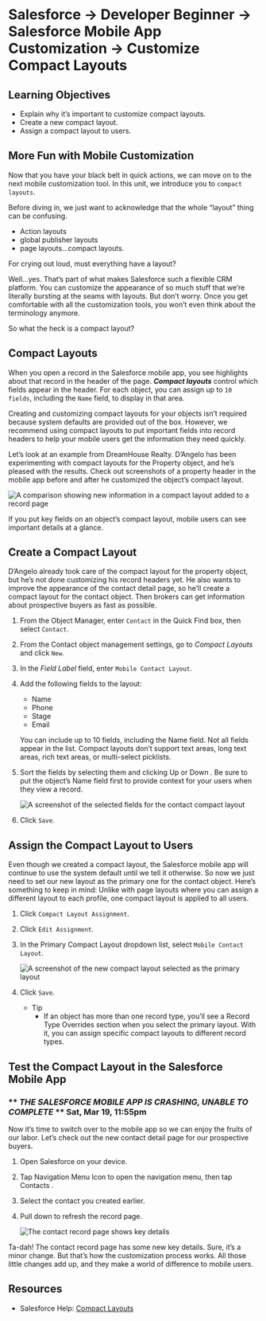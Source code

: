 # Salesforce -> Developer Beginner -> Salesforce Mobile App Customization -> Customize Compact Layouts

## Learning Objectives

- Explain why it’s important to customize compact layouts.
- Create a new compact layout.
- Assign a compact layout to users.

## More Fun with Mobile Customization

Now that you have your black belt in quick actions, we can move on to the next mobile customization tool. In this unit, we introduce you to `compact layouts`.

Before diving in, we just want to acknowledge that the whole “layout” thing can be confusing.

- Action layouts
- global publisher layouts
- page layouts…compact layouts.

For crying out loud, must everything have a layout?

Well...yes. That’s part of what makes Salesforce such a flexible CRM platform. You can customize the appearance of so much stuff that we’re literally bursting at the seams with layouts. But don’t worry. Once you get comfortable with all the customization tools, you won’t even think about the terminology anymore.

So what the heck is a compact layout?

## Compact Layouts

When you open a record in the Salesforce mobile app, you see highlights about that record in the header of the page. ***Compact layouts*** control which fields appear in the header. For each object, you can assign up to `10 fields`, including the `Name` field, to display in that area.

Creating and customizing compact layouts for your objects isn’t required because system defaults are provided out of the box. However, we recommend using compact layouts to put important fields into record headers to help your mobile users get the information they need quickly.

Let’s look at an example from DreamHouse Realty. D’Angelo has been experimenting with compact layouts for the Property object, and he’s pleased with the results. Check out screenshots of a property header in the mobile app before and after he customized the object’s compact layout.

![A comparison showing new information in a compact layout added to a record page](/assets/compact-layout-before-after.png)

If you put key fields on an object’s compact layout, mobile users can see important details at a glance.

## Create a Compact Layout

D’Angelo already took care of the compact layout for the property object, but he’s not done customizing his record headers yet. He also wants to improve the appearance of the contact detail page, so he’ll create a compact layout for the contact object. Then brokers can get information about prospective buyers as fast as possible.

1. From the Object Manager, enter `Contact` in the Quick Find box, then select `Contact`.
2. From the Contact object management settings, go to *Compact Layouts* and click `New`.
3. In the *Field Label* field, enter `Mobile Contact Layout`.
4. Add the following fields to the layout:
    - Name
    - Phone
    - Stage
    - Email

    You can include up to 10 fields, including the Name field. Not all fields appear in the list. Compact layouts don’t support text areas, long text areas, rich text areas, or multi-select picklists.

5. Sort the fields by selecting them and clicking Up or Down . Be sure to put the object’s Name field first to provide context for your users when they view a record.

    ![A screenshot of the selected fields for the contact compact layout](/assets/contact-compact-layout.png)

6. Click `Save`.

## Assign the Compact Layout to Users

Even though we created a compact layout, the Salesforce mobile app will continue to use the system default until we tell it otherwise. So now we just need to set our new layout as the primary one for the contact object. Here’s something to keep in mind: Unlike with page layouts where you can assign a different layout to each profile, one compact layout is applied to all users.

1. Click `Compact Layout Assignment`.
2. Click `Edit Assignment`.
3. In the Primary Compact Layout dropdown list, select `Mobile Contact Layout`.

    ![A screenshot of the new compact layout selected as the primary layout](/assets/primary-compact-layout-choice.png)

4. Click `Save`.

    - Tip
      - If an object has more than one record type, you’ll see a Record Type Overrides section when you select the primary layout. With it, you can assign specific compact layouts to different record types.

## Test the Compact Layout in the Salesforce Mobile App

### ** ***THE SALESFORCE MOBILE APP IS CRASHING, UNABLE TO COMPLETE*** ** Sat, Mar 19, 11:55pm

Now it’s time to switch over to the mobile app so we can enjoy the fruits of our labor. Let’s check out the new contact detail page for our prospective buyers.

1. Open Salesforce on your device.
2. Tap Navigation Menu Icon to open the navigation menu, then tap Contacts .
3. Select the contact you created earlier.
4. Pull down to refresh the record page.

    ![The contact record page shows key details](/assets/contact-record-page.png)

Ta-dah! The contact record page has some new key details. Sure, it’s a minor change. But that’s how the customization process works. All those little changes add up, and they make a world of difference to mobile users.

## Resources

- Salesforce Help: [Compact Layouts](https://help.salesforce.com/articleView?id=compact_layout_overview.htm&language=en_US)

